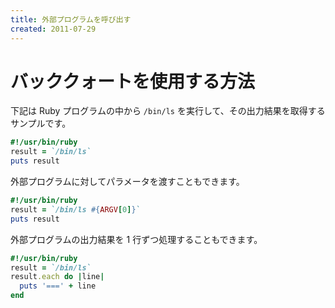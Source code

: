 ```yaml
---
title: 外部プログラムを呼び出す
created: 2011-07-29
---
```


バッククォートを使用する方法
====

下記は Ruby プログラムの中から `/bin/ls` を実行して、その出力結果を取得するサンプルです。

```ruby
#!/usr/bin/ruby
result = `/bin/ls`
puts result
```

外部プログラムに対してパラメータを渡すこともできます。

```ruby
#!/usr/bin/ruby
result = `/bin/ls #{ARGV[0]}`
puts result
```

外部プログラムの出力結果を 1 行ずつ処理することもできます。

```ruby
#!/usr/bin/ruby
result = `/bin/ls`
result.each do |line|
  puts '===' + line
end
```

